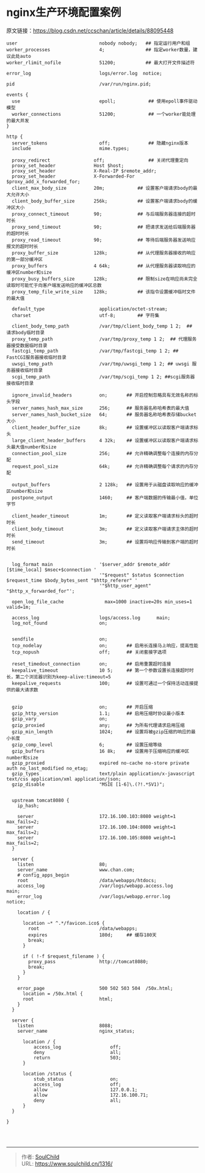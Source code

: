 # nginx生产环境配置案例

<!--more-->
原文链接：https://blog.csdn.net/ccschan/article/details/88095448
<pre class="line-numbers" data-start="1"><code class="language-bash">user                              nobody nobody;   ## 指定运行用户和组
worker_processes                  4;			   ## 指定worker数量，建议此处auto
worker_rlimit_nofile              51200;		   ## 最大打开文件描述符

error_log                         logs/error.log  notice;

pid                               /var/run/nginx.pid;

events {
  use                             epoll;			## 使用epoll事件驱动模型
  worker_connections              51200;			## 一个worker能处理的最大并发
}

http {
  server_tokens                   off;				## 隐藏nginx版本
  include                         mime.types;		

  proxy_redirect                off;				## 关闭代理重定向
  proxy_set_header              Host $host;			
  proxy_set_header              X-Real-IP $remote_addr;
  proxy_set_header              X-Forwarded-For $proxy_add_x_forwarded_for;
  client_max_body_size          20m;			## 设置客户端请求body的最大允许大小
  client_body_buffer_size       256k;			## 设置客户端请求body的缓冲区大小
  proxy_connect_timeout         90;				## 与后端服务器连接的超时时长
  proxy_send_timeout            90;				## 把请求发送给后端服务器的超时时长
  proxy_read_timeout            90;				## 等待后端服务器发送响应报文的超时时长
  proxy_buffer_size             128k;			## 从代理服务器接收的响应的第一部分缓冲区
  proxy_buffers                 4 64k;			## 从代理服务器读取响应的缓冲区number和size
  proxy_busy_buffers_size       128k;			## 限制size在响应尚未完全读取时可能忙于向客户端发送响应的缓冲区总数
  proxy_temp_file_write_size    128k;			## 该指令设置缓冲临时文件的最大值

  default_type                    application/octet-stream;
  charset                         utf-8;		## 字符集
  
  client_body_temp_path           /var/tmp/client_body_temp 1 2;  ## 请求body临时目录
  proxy_temp_path                 /var/tmp/proxy_temp 1 2;	## 代理服务器接受数据临时目录
  fastcgi_temp_path               /var/tmp/fastcgi_temp 1 2; ## FastCGI服务器接收临时目录 
  uwsgi_temp_path                 /var/tmp/uwsgi_temp 1 2; ## uwsgi 服务器接收临时目录
  scgi_temp_path                  /var/tmp/scgi_temp 1 2; ##scgi服务器接收临时目录

  ignore_invalid_headers          on;		## 开启控制忽略具有无效名称的标头字段
  server_names_hash_max_size      256;		## 服务器名称哈希表的最大值
  server_names_hash_bucket_size   64;		## 服务器名称哈希表存储bucket大小
  client_header_buffer_size       8k;		## 设置缓冲区以读取客户端请求标头
  large_client_header_buffers     4 32k;	## 设置缓冲区以读取客户端请求标头最大值number和size
  connection_pool_size            256;		## 允许精确调整每个连接的内存分配
  request_pool_size               64k;		## 允许精确调整每个请求的内存分配

  output_buffers                  2 128k;	## 设置用于从磁盘读取响应的缓冲区number和size
  postpone_output                 1460;		## 客户端数据的传输最小值，单位字节

  client_header_timeout           1m;		## 定义读取客户端请求标头的超时时长
  client_body_timeout             3m;		## 定义读取客户端请求主体的超时时长
  send_timeout                    3m;		## 设置将响应传输到客户端的超时时长


  log_format main                 '$server_addr $remote_addr [$time_local] $msec+$connection '
                                  '"$request" $status $connection $request_time $body_bytes_sent "$http_referer" '
                                  '"$http_user_agent" "$http_x_forwarded_for"';

  open_log_file_cache               max=1000 inactive=20s min_uses=1 valid=1m;

  access_log                      logs/access.log      main;
  log_not_found                   on;


  sendfile                        on;			
  tcp_nodelay                     on;		## 启用长连接马上响应，提高性能
  tcp_nopush                      off;		## 关闭套接字选项

  reset_timedout_connection       on;		## 启用重置超时连接
  keepalive_timeout               10 5;		## 第一个参数设置长连接超时时长，第二个浏览器识别为keep-alive:timeout=5
  keepalive_requests              100;		## 设置可通过一个保持活动连接提供的最大请求数


  gzip                            on;		## 开启压缩
  gzip_http_version               1.1;		## 启用压缩时协议最小版本
  gzip_vary                       on;		 
  gzip_proxied                    any;		## 为所有代理请求启用压缩
  gzip_min_length                 1024;		## 设置将被gzip压缩的响应的最小长度
  gzip_comp_level                 6;		## 设置压缩等级
  gzip_buffers                    16 8k;	## 设置用于压缩响应的缓冲区number和size
  gzip_proxied                    expired no-cache no-store private auth no_last_modified no_etag;
  gzip_types                      text/plain application/x-javascript text/css application/xml application/json;
  gzip_disable                    "MSIE [1-6]\.(?!.*SV1)";


  upstream tomcat8080 {
    ip_hash;

    server                        172.16.100.103:8080 weight=1 max_fails=2;
    server                        172.16.100.104:8080 weight=1 max_fails=2;
    server                        172.16.100.105:8080 weight=1 max_fails=2;
  }

  server {
    listen                        80;
    server_name                   www.chan.com;
    # config_apps_begin
    root                          /data/webapps/htdocs;
    access_log                    /var/logs/webapp.access.log     main;
    error_log                     /var/logs/webapp.error.log      notice;

    location / {
    
      location ~* ^.*/favicon.ico$ {
        root                      /data/webapps;
        expires                   180d;		## 缓存180天
        break;
      }
    
      if ( !-f $request_filename ) {
        proxy_pass                http://tomcat8080;
        break;
      }
    }

    error_page                    500 502 503 504  /50x.html;
      location = /50x.html {
      root                        html;
    }
  }

  server {
    listen                        8088;
    server_name                   nginx_status;

      location / {
          access_log                  off;
          deny                        all;
          return                      503;
      }

      location /status {
          stub_status                 on;
          access_log                  off;
          allow                       127.0.0.1;
          allow                       172.16.100.71;
          deny                        all;
      }
  }

}

</code></pre>
&nbsp;


---

> 作者: [SoulChild](https://www.soulchild.cn)  
> URL: https://www.soulchild.cn/1316/  

